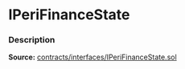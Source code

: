 # IPeriFinanceState

### Description <a id="description"></a>

**Source:** [contracts/interfaces/IPeriFinanceState.sol](https://github.com/perifinance/peri-finance/blob/master/contracts/interfaces/IPeriFinanceState.sol)

